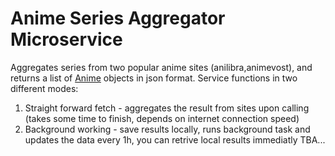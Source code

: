 # Anime Series Aggregator Microservice
Aggregates series from two popular anime sites (anilibra,animevost), and returns a list of [Anime](DataStructs/Anime.cs) objects in json format.
Service functions in two different modes:
1. Straight forward fetch - aggregates the result from sites upon calling (takes some time to finish, depends on internet connection speed)
2. Background working - save results locally, runs background task and updates the data every 1h, you can retrive local results immediatly
TBA...
